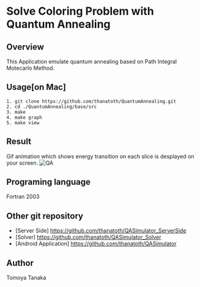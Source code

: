 # Solve Coloring Problem with Quantum Annealing
## Overview
This Application emulate quantum annealing based on Path Integral Motecarlo Method.

## Usage[on Mac]

    1. git clone https://github.com/thanatoth/QuantumAnnealing.git
    2. cd ./QuantumAnnealing/base/src
    3. make
    4. make graph
    5. make view
    
## Result
Gif animation which shows energy transition on each slice is desplayed on your screen.
![QA](https://user-images.githubusercontent.com/27656483/77493701-1a5a7e80-6e87-11ea-876f-92e5d230a331.gif)

## Programing language
Fortran 2003

## Other git repository
- [Server Side] https://github.com/thanatoth/QASimulator_ServerSide
- [Solver] https://github.com/thanatoth/QASimulator_Solver
- [Android Application] https://github.com/thanatoth/QASimulator

## Author
Tomoya Tanaka
